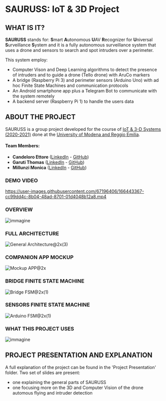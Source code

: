 # SAURUSS: IoT & 3D Project

## WHAT IS IT?
**SAURUSS** stands for: **S**mart **A**utonomous **U**AV **R**ecognizer for **U**niversal **S**urveillance **S**ystem and it is a fully autonomous surveillance system that uses a drone and sensors to search and spot intruders over a perimeter.

This system employ:
- Computer Vison and Deep Learning algorithms to detect the presence of intruders and to guide a drone (Tello drone) with AruCo markers
- A bridge (Raspberry Pi 3) and perimeter sensors (Arduino Uno) with ad hoc Finite State Machines and communication protocols
- An Android smartphone app plus a Telegram Bot to communicate with the system remotely
- A backend server (Raspberry Pi 1) to handle the users data

## ABOUT THE PROJECT
SAURUSS is a group project developed for the course of [IoT & 3-D Systems (2020-2021)](https://offertaformativa.unimore.it/corso/insegnamento?cds_cod=20-262&aa_ord_id=2009&pds_cod=20-262-2&aa_off_id=2020&lang=ita&ad_cod=IIM-63&aa_corso=1&fac_id=10005&coorte=2020&anno_corrente=2022&durata=2) done at the [University of Modena and Reggio Emilia](https://www.ingmo.unimore.it/site/en/home.html).
#### Team Members:
- **Candeloro Ettore** ([LinkedIn](https://www.linkedin.com/in/ettore-candeloro-900081162/) - [GitHub](https://github.com/e-candeloro))
- **Garuti Thomas** ([LinkedIn](https://www.linkedin.com/in/thomas-garuti-135649196/) - [GitHub](https://github.com/Thomas-Garuti))
- **Millunzi Monica** ([LinkedIn](https://www.linkedin.com/in/monica-millunzi-1b70411b1/) - [GitHub](https://github.com/monnieka))
### DEMO VIDEO
https://user-images.githubusercontent.com/67196406/166443367-cc99dd4c-8b04-48ad-8701-01d4048b12a8.mp4
### OVERVIEW
![immagine](https://user-images.githubusercontent.com/67196406/166440670-5df8d9de-0e7b-4c6c-b7ed-d3a906639d62.png)

### FULL ARCHITECTURE
![General Architecture@2x(3)](https://user-images.githubusercontent.com/67196406/166441082-ca84c2bb-ade5-4f22-b58d-4cb7b1fb2a07.png)

### COMPANION APP MOCKUP
![Mockup APP@2x](https://user-images.githubusercontent.com/67196406/166441584-ea44e07b-5d4e-48e7-9d51-3075f1857a11.png)

### BRIDGE FINITE STATE MACHINE
![Bridge FSM@2x(1)](https://user-images.githubusercontent.com/67196406/166441379-1aae2645-e902-43d0-8fbf-e0be87f9716d.png)

### SENSORS FINITE STATE MACHINE
![Arduino FSM@2x(1)](https://user-images.githubusercontent.com/67196406/166441372-be617bb8-eba4-4ac1-85f0-196dab1dc9c9.png)

### WHAT THIS PROJECT USES
![immagine](https://user-images.githubusercontent.com/67196406/166442157-9cd6fbf3-04e4-4aef-8099-2a57eaa0ec34.png)

## PROJECT PRESENTATION AND EXPLANATION
A full explanation of the project can be found in the 'Project Presentation' folder.
Two set of slides are present:
- one explaining the general parts of SAURUSS
- one focusing more on the 3D and Computer Vision of the drone automous flying and intruder detection
